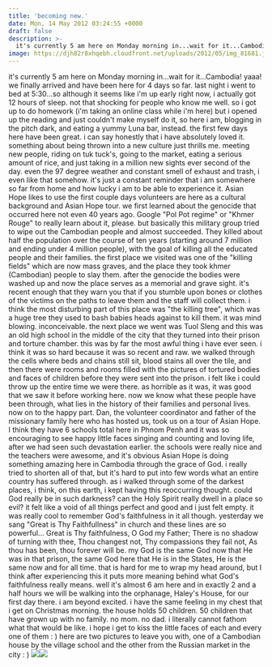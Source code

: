```yaml
---
title: 'becoming new.'
date: Mon, 14 May 2012 03:24:55 +0000
draft: false
description: >-
  it's currently 5 am here on Monday morning in...wait for it...Cambodia! yaaa! we finally arrived and have been here for 4 days so far.
image: https://djh82r8xhqebh.cloudfront.net/uploads/2012/05/img_81681.jpg
---
```


it's currently 5 am here on Monday morning in...wait for it...Cambodia! yaaa! we finally arrived and have been here for 4 days so far. last night i went to bed at 5:30...so although it seems like i'm up early right now, i actually got 12 hours of sleep. not that shocking for people who know me well. so i got up to do homework (i'm taking an online class while i'm here) but i opened up the reading and just couldn't make myself do it, so here i am, blogging in the pitch dark, and eating a yummy Luna bar, instead. the first few days here have been great. i can say honestly that i have absolutely loved it. something about being thrown into a new culture just thrills me. meeting new people, riding on tuk tuck's, going to the market, eating a serious amount of rice, and just taking in a million new sights ever second of the day. even the 97 degree weather and constant smell of exhaust and trash, i even like that somehow. it's just a constant reminder that i am somewhere so far from home and how lucky i am to be able to experience it. Asian Hope likes to use the first couple days volunteers are here as a cultural background and Asian Hope tour. we first learned about the genocide that occurred here not even 40 years ago. Google "Pol Pot regime" or "Khmer Rouge" to really learn about it, please. but basically this military group tried to wipe out the Cambodian people and almost succeeded. They killed about half the population over the course of ten years (starting around 7 million and ending under 4 million people), with the goal of killing all the educated people and their families. the first place we visited was one of the "killing fields" which are now mass graves, and the place they took khmer (Cambodian) people to slay them. after the genocide the bodies were washed up and now the place serves as a memorial and grave sight. it's recent enough that they warn you that if you stumble upon bones or clothes of the victims on the paths to leave them and the staff will collect them. i think the most disturbing part of this place was "the killing tree", which was a huge tree they used to bash babies heads against to kill them. it was mind blowing. inconceivable. the next place we went was Tuol Sleng and this was an old high school in the middle of the city that they turned into their prison and torture chamber. this was by far the most awful thing i have ever seen. i think it was so hard because it was so recent and raw. we walked through the cells where beds and chains still sit, blood stains all over the tile, and then there were rooms and rooms filled with the pictures of tortured bodies and faces of children before they were sent into the prison. i felt like i could throw up the entire time we were there. as horrible as it was, it was good that we saw it before working here. now we know what these people have been through, what lies in the history of their families and personal lives. now on to the happy part. Dan, the volunteer coordinator and father of the missionary family here who has hosted us, took us on a tour of Asian Hope. I think they have 6 schools total here in Phnom Penh and it was so encouraging to see happy little faces singing and counting and loving life, after we had seen such devastation earlier. the schools were really nice and the teachers were awesome, and it's obvious Asian Hope is doing something amazing here in Cambodia through the grace of God. i really tried to shorten all of that, but it's hard to put into few words what an entire country has suffered through. as i walked through some of the darkest places, i think, on this earth, i kept having this reoccurring thought. could God really be in such darkness? can the Holy Spirit really dwell in a place so evil? it felt like a void of all things perfect and good and i just felt empty. it was really cool to remember God's faithfulness in it all though. yesterday we sang "Great is Thy Faithfullness" in church and these lines are so powerful... Great is Thy faithfulness, O God my Father; There is no shadow of turning with thee, Thou changest not, Thy compassions they fail not, As thou has been, thou forever will be. my God is the same God now that He was in that prison, the same God here that He is in the States, He is the same now and for all time. that is hard for me to wrap my head around, but I think after experiencing this it puts more meaning behind what God's faithfulness really means. well it's almost 6 am here and in exactly 2 and a half hours we will be walking into the orphanage, Haley's House, for our first day there. i am beyond excited. i have the same feeling in my chest that i get on Christmas morning. the house holds 50 children. 50 children that have grown up with no family. no mom. no dad. i literally cannot fathom what that would be like. i hope i get to kiss the little faces of each and every one of them : ) here are two pictures to leave you with, one of a Cambodian house by the village school and the other from the Russian market in the city : ) [![](https://djh82r8xhqebh.cloudfront.net/uploads/2012/05/img_81681.jpg)![](https://djh82r8xhqebh.cloudfront.net/uploads/2012/05/img_8155.jpg)](https://djh82r8xhqebh.cloudfront.net/uploads/2012/05/img_8155.jpg)